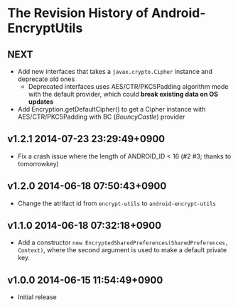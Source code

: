 # The Revision History of Android-EncryptUtils

## NEXT

* Add new interfaces that takes a `javax.crypto.Cipher` instance and deprecate old ones
  * Deprecated interfaces uses AES/CTR/PKC5Padding algorithm mode with the default provider, which could **break existing data on OS updates**
* Add Encryption.getDefaultCipher() to get a Cipher instance with AES/CTR/PKC5Padding with BC (*BouncyCastle*) provider

## v1.2.1 2014-07-23 23:29:49+0900

* Fix a crash issue where the length of ANDROID_ID < 16 (#2 #3; thanks to tomorrowkey)

## v1.2.0 2014-06-18 07:50:43+0900

* Change the atrifact id from `encrypt-utils` to `android-encrypt-utils`

## v1.1.0 2014-06-18 07:32:18+0900

* Add a constructor `new EncryptedSharedPreferences(SharedPreferences, Context)`,
  where the second argument is used to make a default private key.

## v1.0.0 2014-06-15 11:54:49+0900

* Initial release
